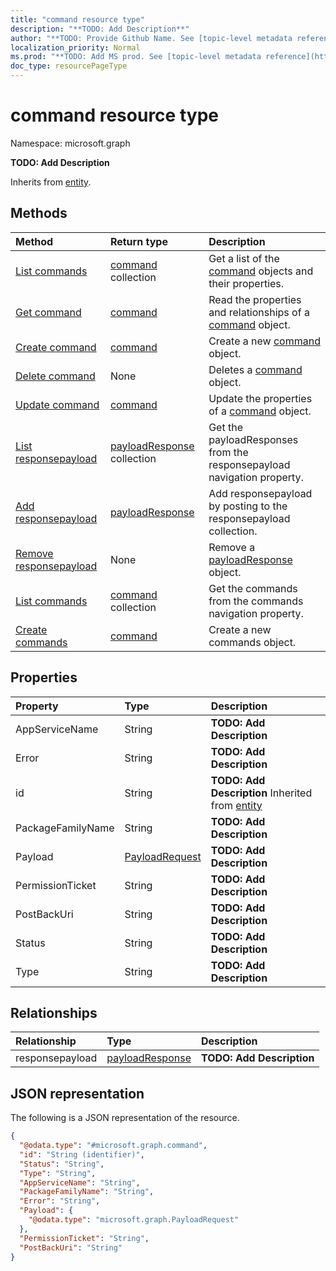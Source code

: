 ```yaml
---
title: "command resource type"
description: "**TODO: Add Description**"
author: "**TODO: Provide Github Name. See [topic-level metadata reference](https://msgo.azurewebsites.net/add/document/guidelines/metadata.html#topic-level-metadata)**"
localization_priority: Normal
ms.prod: "**TODO: Add MS prod. See [topic-level metadata reference](https://msgo.azurewebsites.net/add/document/guidelines/metadata.html#topic-level-metadata)**"
doc_type: resourcePageType
---
```


# command resource type


Namespace: microsoft.graph

**TODO: Add Description**


Inherits from [entity](../resources/entity.md).

## Methods
|Method|Return type|Description|
|:---|:---|:---|
|[List commands](../api/command-list.md)|[command](../resources/command.md) collection|Get a list of the [command](../resources/command.md) objects and their properties.|
|[Get command](../api/command-get.md)|[command](../resources/command.md)|Read the properties and relationships of a [command](../resources/command.md) object.|
|[Create command](../api/command-post-commands.md)|[command](../resources/command.md)|Create a new [command](../resources/command.md) object.|
|[Delete command](../api/command-delete.md)|None|Deletes a [command](../resources/command.md) object.|
|[Update command](../api/command-update.md)|[command](../resources/command.md)|Update the properties of a [command](../resources/command.md) object.|
|[List responsepayload](../api/command-list-responsepayload.md)|[payloadResponse](../resources/payloadresponse.md) collection|Get the payloadResponses from the responsepayload navigation property.|
|[Add responsepayload](../api/command-post-responsepayload.md)|[payloadResponse](../resources/payloadresponse.md)|Add responsepayload by posting to the responsepayload collection.|
|[Remove responsepayload](../api/command-delete-responsepayload.md)|None|Remove a [payloadResponse](../resources/payloadresponse.md) object.|
|[List commands](../api/device-list-commands.md)|[command](../resources/command.md) collection|Get the commands from the commands navigation property.|
|[Create commands](../api/device-post-commands.md)|[command](../resources/command.md)|Create a new commands object.|

## Properties
|Property|Type|Description|
|:---|:---|:---|
|AppServiceName|String|**TODO: Add Description**|
|Error|String|**TODO: Add Description**|
|id|String|**TODO: Add Description** Inherited from [entity](../resources/entity.md)|
|PackageFamilyName|String|**TODO: Add Description**|
|Payload|[PayloadRequest](../resources/payloadrequest.md)|**TODO: Add Description**|
|PermissionTicket|String|**TODO: Add Description**|
|PostBackUri|String|**TODO: Add Description**|
|Status|String|**TODO: Add Description**|
|Type|String|**TODO: Add Description**|

## Relationships
|Relationship|Type|Description|
|:---|:---|:---|
|responsepayload|[payloadResponse](../resources/payloadresponse.md)|**TODO: Add Description**|

## JSON representation
The following is a JSON representation of the resource.
<!-- {
  "blockType": "resource",
  "keyProperty": "id",
  "@odata.type": "microsoft.graph.command",
  "baseType": "microsoft.graph.entity",
  "openType": false
}
-->
``` json
{
  "@odata.type": "#microsoft.graph.command",
  "id": "String (identifier)",
  "Status": "String",
  "Type": "String",
  "AppServiceName": "String",
  "PackageFamilyName": "String",
  "Error": "String",
  "Payload": {
    "@odata.type": "microsoft.graph.PayloadRequest"
  },
  "PermissionTicket": "String",
  "PostBackUri": "String"
}
```

